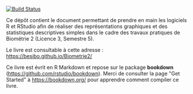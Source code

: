 [![Build Status](https://travis-ci.org/besibo/DA.svg?branch=master)](https://travis-ci.org/besibo/DA)

Ce dépôt contient le document permettant de prendre en main les logiciels R et RStudio afin de réaliser des représentations graphiques et des statistiques descriptives simples dans le cadre des travaux pratiques de Biométrie 2 (Licence 3, Semestre 5).

Le livre est consultable à cette adresse : https://besibo.github.io/Biometrie2/

Ce livre est évrit en R Markdown et repose sur le package **bookdown** (https://github.com/rstudio/bookdown). Merci de consulter la page "Get Started" à https://bookdown.org/ pour apprendre comment compiler ce livre.
